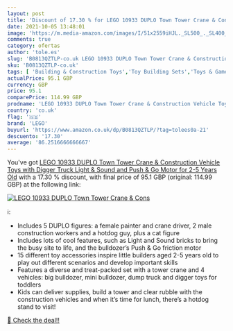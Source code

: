 ```yaml
---
layout: post
title: 'Discount of 17.30 % for LEGO 10933 DUPLO Town Tower Crane & Cons'
date: 2021-10-05 13:48:01
image: 'https://m.media-amazon.com/images/I/51x2559iHJL._SL500_._SL400_.jpg'
comments: true
category: ofertas
author: 'tole.es'
slug: 'B0813QZTLP-co.uk LEGO 10933 DUPLO Town Tower Crane & Construction...'
sku: 'B0813QZTLP-co.uk'
tags: [ 'Building & Construction Toys','Toy Building Sets','Toys & Games','Toys Store','lego', ]
actualPrice: 95.1 GBP
currency: GBP
price: 95.1
comparePrice: 114.99 GBP
prodname: 'LEGO 10933 DUPLO Town Tower Crane & Construction Vehicle Toys with Digger  Truck  Light & Sound and Push & Go Motor for 2-5 Years Old'
country: 'co.uk'
flag: '🇬🇧'
brand: 'LEGO'
buyurl: 'https://www.amazon.co.uk/dp/B0813QZTLP/?tag=tolees0a-21'
descuento: '17.30'
average: '86.2516666666667'
---
```


You've got [LEGO 10933 DUPLO Town Tower Crane & Construction Vehicle Toys with Digger  Truck  Light & Sound and Push & Go Motor for 2-5 Years Old](https://www.amazon.co.uk/dp/B0813QZTLP/?tag=tolees0a-21) with a  17.30 % discount, with final price of 95.1 GBP (original: 114.99 GBP) at the following link:

[![LEGO 10933 DUPLO Town Tower Crane & Cons](https://m.media-amazon.com/images/I/51x2559iHJL._SL500_._SL400_.jpg)](https://www.amazon.co.uk/dp/B0813QZTLP/?tag=tolees0a-21)

ℹ️:

- Includes 5 DUPLO figures: a female painter and crane driver, 2 male construction workers and a hotdog guy, plus a cat figure
- Includes lots of cool features, such as Light and Sound bricks to bring the busy site to life, and the bulldozer’s Push & Go friction motor
- 15 different toy accessories inspire little builders aged 2-5 years old to play out different scenarios and develop important skills
- Features a diverse and treat-packed set with a tower crane and 4 vehicles: big bulldozer, mini bulldozer, dump truck and digger toys for toddlers
- Kids can deliver supplies, build a tower and clear rubble with the construction vehicles and when it’s time for lunch, there’s a hotdog stand to visit!

[🛒 Check the deal!!](https://www.amazon.co.uk/dp/B0813QZTLP/?tag=tolees0a-21)
